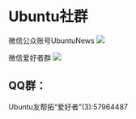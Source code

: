 # Ubuntu社群

微信公众账号UbuntuNews
![](/public/ubuntunews.jpg)

微信爱好者群
![](/public/WeChat1.png)

## QQ群：

Ubuntu友帮拓“爱好者”(3):57964487